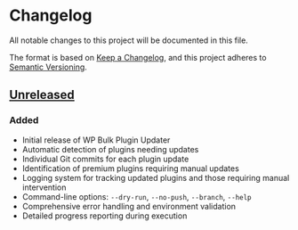 # Changelog

All notable changes to this project will be documented in this file.

The format is based on [Keep a Changelog](https://keepachangelog.com/en/1.0.0/),
and this project adheres to [Semantic Versioning](https://semver.org/spec/v2.0.0.html).

## [Unreleased]

### Added
- Initial release of WP Bulk Plugin Updater
- Automatic detection of plugins needing updates
- Individual Git commits for each plugin update
- Identification of premium plugins requiring manual updates
- Logging system for tracking updated plugins and those requiring manual intervention
- Command-line options: `--dry-run`, `--no-push`, `--branch`, `--help`
- Comprehensive error handling and environment validation
- Detailed progress reporting during execution

[Unreleased]: https://github.com/tommcfarlin/wp-bulk-plugin-updater/compare/v1.0.0...HEAD
[1.0.0]: https://github.com/tommcfarlin/wp-bulk-plugin-updater/releases/tag/v1.0.0
